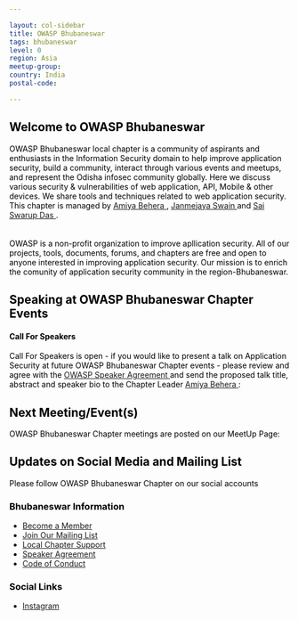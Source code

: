 ```yaml
---

layout: col-sidebar
title: OWASP Bhubaneswar
tags: bhubaneswar
level: 0
region: Asia
meetup-group: 
country: India
postal-code: 

---
```



<div style='color:black;'>
<h2 id="welcome">Welcome to OWASP Bhubaneswar</h2>
<div>
OWASP Bhubaneswar local chapter is a community of aspirants and enthusiasts in the Information Security domain to help improve application security, build a community, interact through various events and meetups, and represent the Odisha infosec community globally. Here we discuss various security & vulnerabilities of web application, API, Mobile & other devices. We share tools and techniques related to web application security. This chapter is managed by <a href="mailto:amiya.behera@owasp.org">  Amiya Behera </a> , <a href="mailto:janmejaya.swain@owasp.org"> Janmejaya Swain </a> and <a href="mailto:sai.swarup-das@owasp.org"> Sai Swarup Das </a>. <br> 
</div>
<br>
<br>
OWASP is a non-profit organization to improve apllication security. All of our projects, tools, documents, forums, and chapters are free and open to anyone interested in improving application security. Our mission is to enrich the comunity of application security community in the region-Bhubaneswar.
 


<h2>Speaking at OWASP Bhubaneswar Chapter Events</h2>

<h4>Call For Speakers</h4>

<p>Call For Speakers is open - if you would like to present a talk on Application Security at future OWASP Bhubaneswar Chapter events - please review and agree with the <a href="https://owasp.org/www-policy/legal/speaker-agreement"> OWASP Speaker Agreement </a> and send the proposed talk title, abstract and speaker bio to the Chapter Leader <a href="mailto:amiya.behera@owasp.org"> Amiya Behera </a> :</p>

<h2 id="next-meetingevents">Next Meeting/Event(s)</h2>

<p>OWASP Bhubaneswar Chapter meetings are posted on our MeetUp Page:</p>

<!-- <p>Please visit <a href="https://owasp.org"> our next meeting </a>. </p> -->



<h2 id="updates-on-social-media-and-mailing-list">Updates on Social Media and Mailing List</h2>
<p>Please follow OWASP Bhubaneswar Chapter on our social accounts </p>

<h3 id="bhubaneswar-information">Bhubaneswar Information</h3>
<ul>
  <li><a href="https://www.owasp.org/index.php/Membership">Become a Member</a></li>
  <li><a href="https://groups.google.com/all-groups">Join Our Mailing List</a></li>
  <li><a href="https://owasp.org/donate">Local Chapter Support</a></li>
  <li><a href="https://owasp.org/www-policy/legal/speaker-agreement">Speaker Agreement</a></li>
  <li><a href="https://owasp.org/www-policy/operational/conferences-events.html">Code of Conduct</a></li>
</ul>

<h3 id="social-links">Social Links</h3>
<ul>
  <li><a href="https://www.instagram.com/owasp_bhubaneswar/">Instagram</a></li>
</ul>
